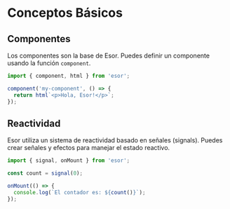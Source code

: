 
# Conceptos Básicos

## Componentes

Los componentes son la base de Esor. Puedes definir un componente usando la función `component`.

```javascript
import { component, html } from 'esor';

component('my-component', () => {
  return html`<p>Hola, Esor!</p>`;
});
```

## Reactividad

Esor utiliza un sistema de reactividad basado en señales (signals). Puedes crear señales y efectos para manejar el estado reactivo.

```javascript
import { signal, onMount } from 'esor';

const count = signal(0);

onMount(() => {
  console.log(`El contador es: ${count()}`);
});
```